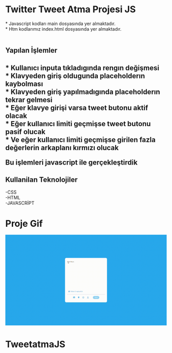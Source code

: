 



<h1> Twitter  Tweet Atma Projesi JS </h1>

<p>
  * Javascript kodları main dosyasında yer almaktadır. <br>
  * Htm kodlarımız index.html dosyasında yer almaktadır.<br>
  
<br>
</p>


 <h2> Yapılan İşlemler <h2>

<p>
* Kullanıcı inputa  tıkladıgında rengın değişmesi    <br>
* Klavyeden giriş oldugunda placeholderın kaybolması <br>
* Klavyeden giriş yapılmadıgında placeholderın tekrar gelmesi<br>
* Eğer klavye girişi varsa tweet butonu aktif olacak <br>
* Eğer kullanıcı limiti geçmişse tweet butonu pasif olucak<br>
* Ve eğer kullanıcı limiti geçmişse girilen fazla değerlerin arkaplanı kırmızı olucak<br> 

Bu işlemleri javascript ile gerçekleştirdik<br>
</p>

<h2>Kullanilan Teknolojiler</h2>

-CSS  <br>
-HTML<br>
-JAVASCRİPT<br>

<h1>Proje Gif</h1>

<img src="twittercard.gif">


# TweetatmaJS
